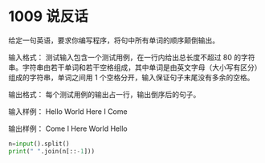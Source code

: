 # 1009 说反话

给定一句英语，要求你编写程序，将句中所有单词的顺序颠倒输出。

输入格式：
测试输入包含一个测试用例，在一行内给出总长度不超过 80 的字符串。字符串由若干单词和若干空格组成，其中单词是由英文字母（大小写有区分）组成的字符串，单词之间用 1 个空格分开，输入保证句子末尾没有多余的空格。

输出格式：
每个测试用例的输出占一行，输出倒序后的句子。

输入样例：
Hello World Here I Come

      
    
输出样例：
Come I Here World Hello

```python
n=input().split()
print(" ".join(n[::-1]))
```